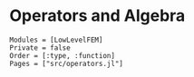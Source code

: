 # Operators and Algebra

```@autodocs
Modules = [LowLevelFEM]
Private = false
Order = [:type, :function]
Pages = ["src/operators.jl"]
```


